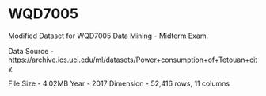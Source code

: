 # WQD7005

Modified Dataset for WQD7005 Data Mining - Midterm Exam.

Data Source	- https://archive.ics.uci.edu/ml/datasets/Power+consumption+of+Tetouan+city

File Size - 4.02MB
Year - 2017
Dimension	- 52,416 rows, 11 columns
